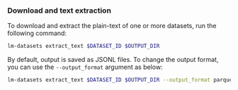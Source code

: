 
### Download and text extraction

To download and extract the plain-text of one or more datasets, run the following command:

```bash
lm-datasets extract_text $DATASET_ID $OUTPUT_DIR
```

By default, output is saved as JSONL files. To change the output format, you can use the `--output_format` argument as below:

```bash
lm-datasets extract_text $DATASET_ID $OUTPUT_DIR --output_format parquet  --output_compression zstd
```

